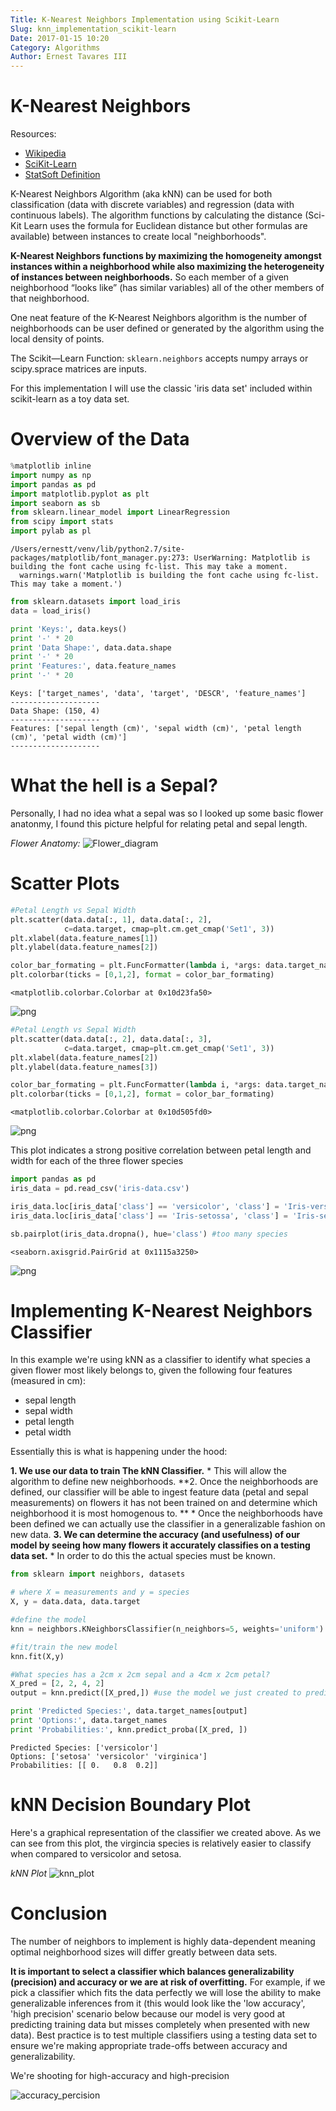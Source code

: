 ```yaml
---
Title: K-Nearest Neighbors Implementation using Scikit-Learn
Slug: knn_implementation_scikit-learn
Date: 2017-01-15 10:20
Category: Algorithms
Author: Ernest Tavares III
---
```


# K-Nearest Neighbors

Resources:

* [Wikipedia](https://en.wikipedia.org/wiki/K-nearest_neighbors_algorithm)
* [SciKit-Learn](http://scikit-learn.org/stable/modules/neighbors.html)
* [StatSoft Definition](http://www.statsoft.com/textbook/k-nearest-neighbors)

K-Nearest Neighbors Algorithm (aka kNN) can be used for both classification (data with discrete variables) and regression (data with continuous labels). The algorithm functions by calculating the distance (Sci-Kit Learn uses the formula for Euclidean distance but other formulas are available) between instances to create local "neighborhoods".

**K-Nearest Neighbors functions by maximizing the homogeneity amongst instances within a neighborhood while also maximizing the heterogeneity of instances between neighborhoods.** So each member of a given neighborhood “looks like” (has similar variables) all of the other members of that neighborhood.

One neat feature of the K-Nearest Neighbors algorithm is the number of neighborhoods can be user defined or generated by the algorithm using the local density of points.

The Scikit—Learn Function: ```sklearn.neighbors``` accepts numpy arrays or scipy.sprace matrices are inputs.

For this implementation I will use the classic 'iris data set' included within scikit-learn as a toy data set.

# Overview of the Data


```python
%matplotlib inline
import numpy as np
import pandas as pd
import matplotlib.pyplot as plt
import seaborn as sb
from sklearn.linear_model import LinearRegression
from scipy import stats
import pylab as pl
```

    /Users/ernestt/venv/lib/python2.7/site-packages/matplotlib/font_manager.py:273: UserWarning: Matplotlib is building the font cache using fc-list. This may take a moment.
      warnings.warn('Matplotlib is building the font cache using fc-list. This may take a moment.')



```python
from sklearn.datasets import load_iris
data = load_iris()

print 'Keys:', data.keys()
print '-' * 20
print 'Data Shape:', data.data.shape
print '-' * 20
print 'Features:', data.feature_names
print '-' * 20
```

    Keys: ['target_names', 'data', 'target', 'DESCR', 'feature_names']
    --------------------
    Data Shape: (150, 4)
    --------------------
    Features: ['sepal length (cm)', 'sepal width (cm)', 'petal length (cm)', 'petal width (cm)']
    --------------------


# What the hell is a Sepal?
Personally, I had no idea what a sepal was so I looked up some basic flower anatonmy, I found this picture helpful for relating petal and sepal length.

*Flower Anatomy:*
 ![Flower_diagram](https://classconnection.s3.amazonaws.com/692/flashcards/698692/jpg/flower_anatomy1360445113473.jpg)


# Scatter Plots


```python
#Petal Length vs Sepal Width
plt.scatter(data.data[:, 1], data.data[:, 2],
            c=data.target, cmap=plt.cm.get_cmap('Set1', 3))
plt.xlabel(data.feature_names[1])
plt.ylabel(data.feature_names[2])

color_bar_formating = plt.FuncFormatter(lambda i, *args: data.target_names[int(i)])
plt.colorbar(ticks = [0,1,2], format = color_bar_formating)
```




    <matplotlib.colorbar.Colorbar at 0x10d23fa50>




![png](/images/knn_iris/output_5_1.png)



```python
#Petal Length vs Sepal Width
plt.scatter(data.data[:, 2], data.data[:, 3],
            c=data.target, cmap=plt.cm.get_cmap('Set1', 3))
plt.xlabel(data.feature_names[2])
plt.ylabel(data.feature_names[3])

color_bar_formating = plt.FuncFormatter(lambda i, *args: data.target_names[int(i)])
plt.colorbar(ticks = [0,1,2], format = color_bar_formating)
```




    <matplotlib.colorbar.Colorbar at 0x10d505fd0>




![png](/images/knn_iris/output_6_1.png)


This plot indicates a strong positive correlation between petal length and width for each of the three flower species


```python
import pandas as pd
iris_data = pd.read_csv('iris-data.csv')

iris_data.loc[iris_data['class'] == 'versicolor', 'class'] = 'Iris-versicolor' #clean species labels
iris_data.loc[iris_data['class'] == 'Iris-setossa', 'class'] = 'Iris-setosa'

sb.pairplot(iris_data.dropna(), hue='class') #too many species
```




    <seaborn.axisgrid.PairGrid at 0x1115a3250>


![png](/images/knn_iris/output_8_1.png)


# Implementing K-Nearest Neighbors Classifier
In this example we're using kNN as a classifier to identify what species a given flower most likely belongs to, given the following four features (measured in cm):
* sepal length
* sepal width
* petal length
* petal width

Essentially this is what is happening under the hood:

**1. We use our data to train The kNN Classifier.**
    * This will allow the algorithm to define new neighborhoods.
**2. Once the neighborhoods are defined, our classifier will be able to ingest feature data (petal and sepal measurements) on flowers it has not been trained on and determine which neighborhood it is most homogenous to. **
    * Once the neighborhoods have been defined we can actually use the classifier in a generalizable fashion on new data.
**3. We can determine the accuracy (and usefulness) of our model by seeing how many flowers it accurately classifies on a testing data set.**
    * In order to do this the actual species must be known.



```python
from sklearn import neighbors, datasets

# where X = measurements and y = species
X, y = data.data, data.target

#define the model
knn = neighbors.KNeighborsClassifier(n_neighbors=5, weights='uniform')

#fit/train the new model
knn.fit(X,y)

#What species has a 2cm x 2cm sepal and a 4cm x 2cm petal?
X_pred = [2, 2, 4, 2]
output = knn.predict([X_pred,]) #use the model we just created to predict

print 'Predicted Species:', data.target_names[output]
print 'Options:', data.target_names
print 'Probabilities:', knn.predict_proba([X_pred, ])
```

    Predicted Species: ['versicolor']
    Options: ['setosa' 'versicolor' 'virginica']
    Probabilities: [[ 0.   0.8  0.2]]


# kNN Decision Boundary Plot
Here's a graphical representation of the classifier we created above. As we can see from this plot, the virgincia species is relatively easier to classify when compared to versicolor and setosa.

*kNN Plot*
![knn_plot](/images/knn_iris/kNN_plot_final.png)

# Conclusion
The number of neighbors to implement is highly data-dependent meaning optimal neighborhood sizes will differ greatly between data sets.

**It is important to select a classifier which balances generalizability (precision) and accuracy or we are at risk of overfitting.** For example, if we pick a classifier which fits the data perfectly we will lose the ability to make generalizable inferences from it (this would look like the 'low accuracy', 'high precision' scenario below because our model is very good at predicting training data but misses completely when presented with new data). Best practice is to test multiple classifiers using a testing data set to ensure we're making appropriate trade-offs between accuracy and generalizability.

We're shooting for high-accuracy and high-precision

 ![accuracy_percision](/images/knn_iris/acc_vs_perc.png)
